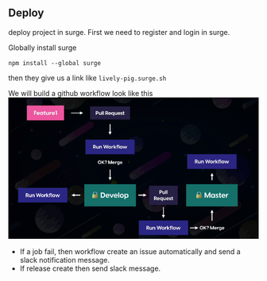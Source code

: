 ## Deploy
deploy project in surge. First we need to register and login in surge.

Globally install surge
```
npm install --global surge
```
then they give us a link like `lively-pig.surge.sh`

We will build a github workflow look like this
![workflow](./workflow.png)

* If a job fail, then workflow create an issue automatically and send a slack notification message.
* If release create then send slack message.
